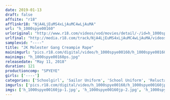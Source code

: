 ```yaml
---
date: 2019-01-13
draft: false
affsite: "r18"
afflinkr18: "NjA4LjEuMS4xLjAuMC4wLjAuMA"
url: "h_1000spye00160"
urloriginal: "http://www.r18.com/videos/vod/movies/detail/-/id=h_1000spye00160"
urlfinal: "http://media.r18.com/track/NjA4LjEuMS4xLjAuMC4wLjAuMA/videos/vod/movies/detail/-/id=h_1000spye00160"
samplevid: "----"
title: "JK Molester Gang Creampie Rape"
mainimgurl: "pics.r18.com/digital/video/h_1000spye00160/h_1000spye00160ps.jpg"
mainimgs: "h_1000spye00160ps.jpg"
releasedate: "May 11, 2018"
duration: 121
productioncomp: "SPYEYE"
girls: ['----']
categories: ['Schoolgirl', 'Sailor Uniform', 'School Uniform', 'Reluctant', 'Groping', 'Creampie']
imgurls: ['pics.r18.com/digital/video/h_1000spye00160/h_1000spye00160jp-1.jpg', 'pics.r18.com/digital/video/h_1000spye00160/h_1000spye00160jp-2.jpg', 'pics.r18.com/digital/video/h_1000spye00160/h_1000spye00160jp-3.jpg', 'pics.r18.com/digital/video/h_1000spye00160/h_1000spye00160jp-4.jpg', 'pics.r18.com/digital/video/h_1000spye00160/h_1000spye00160jp-5.jpg', 'pics.r18.com/digital/video/h_1000spye00160/h_1000spye00160jp-6.jpg', 'pics.r18.com/digital/video/h_1000spye00160/h_1000spye00160jp-7.jpg', 'pics.r18.com/digital/video/h_1000spye00160/h_1000spye00160jp-8.jpg', 'pics.r18.com/digital/video/h_1000spye00160/h_1000spye00160jp-9.jpg', 'pics.r18.com/digital/video/h_1000spye00160/h_1000spye00160jp-10.jpg', 'pics.r18.com/digital/video/h_1000spye00160/h_1000spye00160jp-11.jpg', 'pics.r18.com/digital/video/h_1000spye00160/h_1000spye00160jp-12.jpg', 'pics.r18.com/digital/video/h_1000spye00160/h_1000spye00160jp-13.jpg', 'pics.r18.com/digital/video/h_1000spye00160/h_1000spye00160jp-14.jpg', 'pics.r18.com/digital/video/h_1000spye00160/h_1000spye00160jp-15.jpg', 'pics.r18.com/digital/video/h_1000spye00160/h_1000spye00160jp-16.jpg', 'pics.r18.com/digital/video/h_1000spye00160/h_1000spye00160jp-17.jpg', 'pics.r18.com/digital/video/h_1000spye00160/h_1000spye00160jp-18.jpg', 'pics.r18.com/digital/video/h_1000spye00160/h_1000spye00160jp-19.jpg', 'pics.r18.com/digital/video/h_1000spye00160/h_1000spye00160jp-20.jpg']
imgs: ['h_1000spye00160jp-1.jpg', 'h_1000spye00160jp-2.jpg', 'h_1000spye00160jp-3.jpg', 'h_1000spye00160jp-4.jpg', 'h_1000spye00160jp-5.jpg', 'h_1000spye00160jp-6.jpg', 'h_1000spye00160jp-7.jpg', 'h_1000spye00160jp-8.jpg', 'h_1000spye00160jp-9.jpg', 'h_1000spye00160jp-10.jpg', 'h_1000spye00160jp-11.jpg', 'h_1000spye00160jp-12.jpg', 'h_1000spye00160jp-13.jpg', 'h_1000spye00160jp-14.jpg', 'h_1000spye00160jp-15.jpg', 'h_1000spye00160jp-16.jpg', 'h_1000spye00160jp-17.jpg', 'h_1000spye00160jp-18.jpg', 'h_1000spye00160jp-19.jpg', 'h_1000spye00160jp-20.jpg']
---
```


